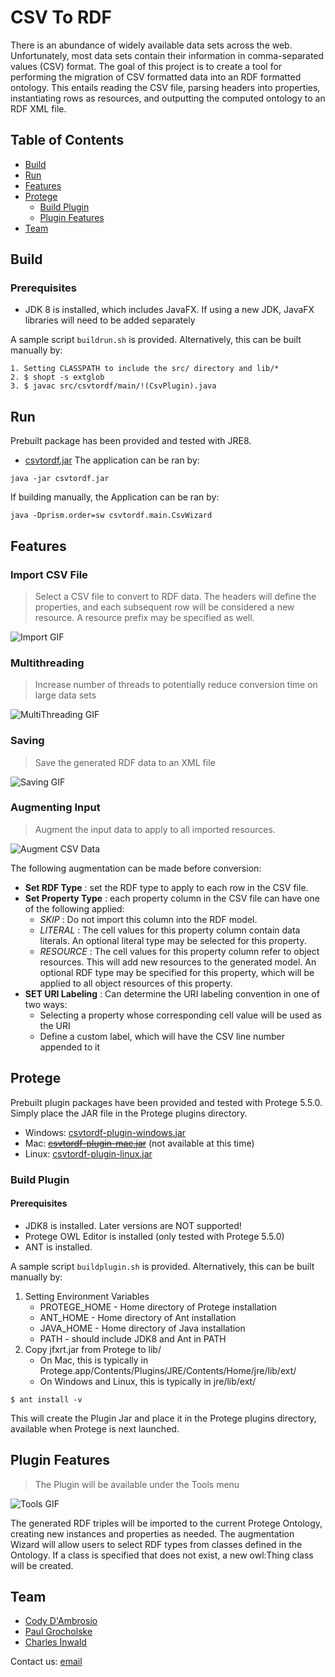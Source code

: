 # CSV To RDF
There is an abundance of widely available data sets across the web. Unfortunately, most data sets contain their information in comma-separated values (CSV) format. The goal of this project is to create a tool for performing the migration of CSV formatted data into an RDF formatted ontology. This entails reading the CSV file, parsing headers into properties, instantiating rows as resources, and outputting the computed ontology to an RDF XML file.

## Table of Contents

- [Build](#build)
- [Run](#run)
- [Features](#features)
- [Protege](#protege)
  - [Build Plugin](#buildplugin)
  - [Plugin Features](#pluginfeatures)
- [Team](#team)

## Build <a name="build"></a>
### Prerequisites
- JDK 8 is installed, which includes JavaFX. If using a new JDK, JavaFX libraries will need to be added separately 

A sample script `buildrun.sh` is provided. Alternatively, this can be built manually by:
```
1. Setting CLASSPATH to include the src/ directory and lib/*
2. $ shopt -s extglob
3. $ javac src/csvtordf/main/!(CsvPlugin).java
```

## Run <a name="run"></a>
Prebuilt package has been provided and tested with JRE8.
- [csvtordf.jar](builds/csvtordf.jar)
The application can be ran by:
```
java -jar csvtordf.jar
```

If building manually, the Application can be ran by:
```
java -Dprism.order=sw csvtordf.main.CsvWizard
```

## Features <a name="features"></a>
### Import CSV File
> Select a CSV file to convert to RDF data. The headers will define the properties, and each subsequent row will be considered a new resource. A resource prefix may be specified as well.

![Import GIF](images/import.gif)

### Multithreading
> Increase number of threads to potentially reduce conversion time on large data sets

![MultiThreading GIF](images/multithreading.gif)

### Saving
> Save the generated RDF data to an XML file

![Saving GIF](images/saving.gif)

### Augmenting Input
> Augment the input data to apply to all imported resources.

![Augment CSV Data](images/augment.png)

The following augmentation can be made before conversion:
- **Set RDF Type** : set the RDF type to apply to each row in the CSV file.
- **Set Property Type** : each property column in the CSV file can have one of the following applied:
    - *SKIP* : Do not import this column into the RDF model.
    - *LITERAL* : The cell values for this property column contain data literals. An optional literal type may be selected for this property.
    - *RESOURCE* : The cell values for this property column refer to object resources. This will add new resources to the generated model. An optional RDF type may be specified for this property, which will be applied to all object resources of this property.
- **SET URI Labeling** : Can determine the URI labeling convention in one of two ways:
    - Selecting a property whose corresponding cell value will be used as the URI
    - Define a custom label, which will have the CSV line number appended to it

## Protege <a name="protege"></a>
Prebuilt plugin packages have been provided and tested with Protege 5.5.0. Simply place the JAR file
in the Protege plugins directory.
- Windows: [csvtordf-plugin-windows.jar](builds/csvtordf-plugin-windows.jar)
- Mac: ~~[csvtordf-plugin-mac.jar](builds/csvtordf-plugin-mac.jar)~~ (not available at this time) 
- Linux: [csvtordf-plugin-linux.jar](builds/csvtordf-plugin-linux.jar)

### Build Plugin <a name="buildplugin"></a>
#### Prerequisites
- JDK8 is installed. Later versions are NOT supported!
- Protege OWL Editor is installed (only tested with Protege 5.5.0)
- ANT is installed.

A sample script `buildplugin.sh` is provided. Alternatively, this can be built manually by:
1. Setting Environment Variables
    - PROTEGE_HOME - Home directory of Protege installation
    - ANT_HOME - Home directory of Ant installation
    - JAVA_HOME - Home directory of Java installation
    - PATH - should include JDK8 and Ant in PATH
2. Copy jfxrt.jar from Protege to lib/
    - On Mac, this is typically in Protege.app/Contents/Plugins/JRE/Contents/Home/jre/lib/ext/
    - On Windows and Linux, this is typically in jre/lib/ext/
```
$ ant install -v
```

This will create the Plugin Jar and place it in the Protege plugins directory, available
when Protege is next launched.

## Plugin Features <a name="pluginfeatures"></a>
> The Plugin will be available under the Tools menu

![Tools GIF](images/tools.gif)

The generated RDF triples will be imported to the current Protege Ontology, creating new instances and properties as needed.
The augmentation Wizard will allow users to select RDF types from classes defined in the Ontology. If a class is specified that does not exist, a new owl:Thing class will be created.

## Team <a name="team"></a>
- [Cody D'Ambrosio](https://github.com/cjd218)
- [Paul Grocholske](https://github.com/PGrocholske)
- [Charles Inwald](https://github.com/charlesinwald)

Contact us: [email](mailto:cjd218@lehigh.edu,pag314@lehigh.edu,cci219@lehigh.edu?subject=[GitHub]%20CSVToRDF)
